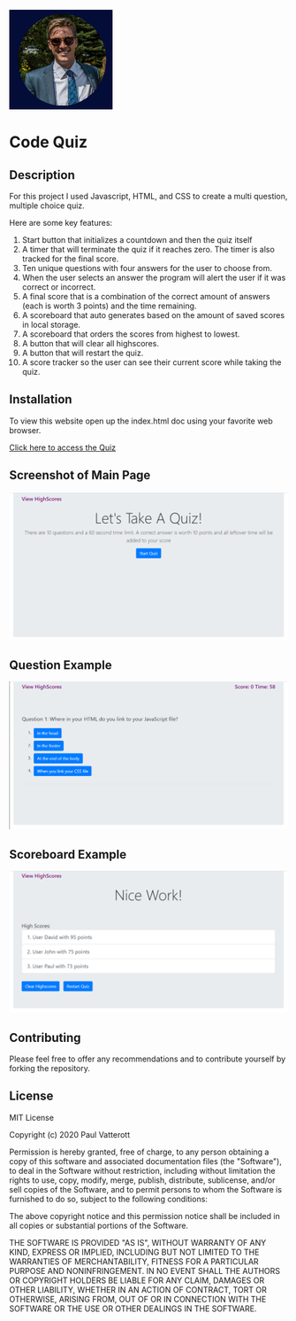 ![Logo of the project](assets/images/MyPost.png)

# Code Quiz 

## Description

For this project I used Javascript, HTML, and CSS to create a multi question, multiple choice quiz.

Here are some key features:

1. Start button that initializes a countdown and then the quiz itself
2. A timer that will terminate the quiz if it reaches zero. The timer is also tracked for the final score.
3. Ten unique questions with four answers for the user to choose from.
4. When the user selects an answer the program will alert the user if it was correct or incorrect.
5. A final score that is a combination of the correct amount of answers (each is worth 3 points) and the time remaining.
6. A scoreboard that auto generates based on the amount of saved scores in local storage.
7. A scoreboard that orders the scores from highest to lowest.
7. A button that will clear all highscores.
8. A button that will restart the quiz.
9. A score tracker so the user can see their current score while taking the quiz.

## Installation

To view this website open up the index.html doc using your favorite web browser.

[Click here to access the Quiz](https://pfvatterott.github.io/CodeQuiz/)

## Screenshot of Main Page

![Landing page screen shot](assets/images/startingpagescreenshot.png)

## Question Example

![Question Example](assets/images/questionexample.png)

## Scoreboard Example

![Scoreboard Example](assets/images/Scoreboard.png)

## Contributing

Please feel free to offer any recommendations and to contribute yourself by forking the repository. 

## License

MIT License

Copyright (c) 2020 Paul Vatterott

Permission is hereby granted, free of charge, to any person obtaining a copy
of this software and associated documentation files (the "Software"), to deal
in the Software without restriction, including without limitation the rights
to use, copy, modify, merge, publish, distribute, sublicense, and/or sell
copies of the Software, and to permit persons to whom the Software is
furnished to do so, subject to the following conditions:

The above copyright notice and this permission notice shall be included in all
copies or substantial portions of the Software.

THE SOFTWARE IS PROVIDED "AS IS", WITHOUT WARRANTY OF ANY KIND, EXPRESS OR
IMPLIED, INCLUDING BUT NOT LIMITED TO THE WARRANTIES OF MERCHANTABILITY,
FITNESS FOR A PARTICULAR PURPOSE AND NONINFRINGEMENT. IN NO EVENT SHALL THE
AUTHORS OR COPYRIGHT HOLDERS BE LIABLE FOR ANY CLAIM, DAMAGES OR OTHER
LIABILITY, WHETHER IN AN ACTION OF CONTRACT, TORT OR OTHERWISE, ARISING FROM,
OUT OF OR IN CONNECTION WITH THE SOFTWARE OR THE USE OR OTHER DEALINGS IN THE
SOFTWARE.